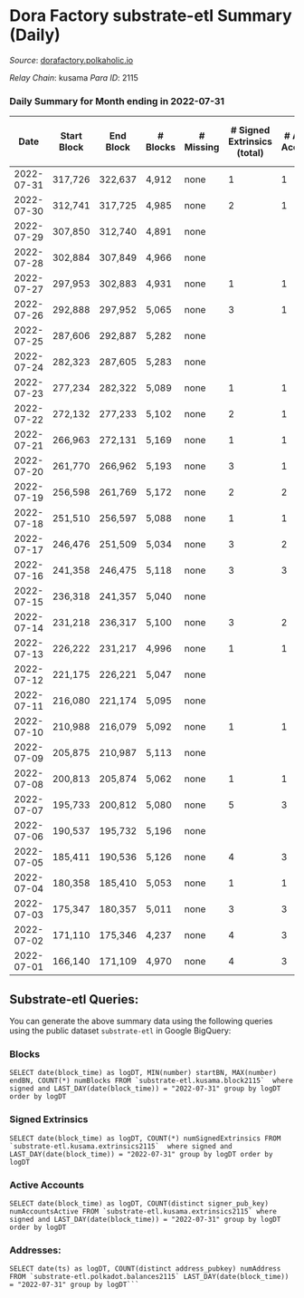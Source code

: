 # Dora Factory substrate-etl Summary (Daily)

_Source_: [dorafactory.polkaholic.io](https://dorafactory.polkaholic.io)

*Relay Chain*: kusama
*Para ID*: 2115



### Daily Summary for Month ending in 2022-07-31


| Date | Start Block | End Block | # Blocks | # Missing | # Signed Extrinsics (total) | # Active Accounts | # Addresses with Balances | # Events | # Transfers | # XCM Transfers In | # XCM Transfers Out |
| ---- | ----------- | --------- | -------- | --------- | --------------------------- | ----------------- | ------------------------- | -------- | ----------- | ------------------ | ------------------- |
| 2022-07-31 | 317,726 | 322,637 | 4,912 | none | 1 | 1 | 370 | 9,833 | 1  |   |   |
| 2022-07-30 | 312,741 | 317,725 | 4,985 | none | 2 | 1 | 370 | 9,985 | 2  |   |   |
| 2022-07-29 | 307,850 | 312,740 | 4,891 | none |  |  | 370 | 9,784 |   |   |   |
| 2022-07-28 | 302,884 | 307,849 | 4,966 | none |  |  | 370 | 9,935 |   |   |   |
| 2022-07-27 | 297,953 | 302,883 | 4,931 | none | 1 | 1 | 370 | 9,871 | 1  |   |   |
| 2022-07-26 | 292,888 | 297,952 | 5,065 | none | 3 | 1 | 370 | 10,151 | 3  |   |   |
| 2022-07-25 | 287,606 | 292,887 | 5,282 | none |  |  | 370 | 10,567 |   |   |   |
| 2022-07-24 | 282,323 | 287,605 | 5,283 | none |  |  | 370 | 10,569 |   |   |   |
| 2022-07-23 | 277,234 | 282,322 | 5,089 | none | 1 | 1 | 370 | 10,186 | 1  |   |   |
| 2022-07-22 | 272,132 | 277,233 | 5,102 | none | 2 | 1 | 370 | 10,219 | 2  |   |   |
| 2022-07-21 | 266,963 | 272,131 | 5,169 | none | 1 | 1 | 370 | 10,347 | 1  |   |   |
| 2022-07-20 | 261,770 | 266,962 | 5,193 | none | 3 | 1 | 370 | 10,407 | 3  |   |   |
| 2022-07-19 | 256,598 | 261,769 | 5,172 | none | 2 | 2 | 370 | 10,359 | 2  |   |   |
| 2022-07-18 | 251,510 | 256,597 | 5,088 | none | 1 | 1 | 370 | 10,185 | 1  |   |   |
| 2022-07-17 | 246,476 | 251,509 | 5,034 | none | 3 | 2 | 370 | 10,089 | 3  |   |   |
| 2022-07-16 | 241,358 | 246,475 | 5,118 | none | 3 | 3 | 370 | 10,256 | 3  |   |   |
| 2022-07-15 | 236,318 | 241,357 | 5,040 | none |  |  | 370 | 10,083 |   |   |   |
| 2022-07-14 | 231,218 | 236,317 | 5,100 | none | 3 | 2 | 370 | 10,221 | 3  |   |   |
| 2022-07-13 | 226,222 | 231,217 | 4,996 | none | 1 | 1 | 370 | 10,001 | 1  |   |   |
| 2022-07-12 | 221,175 | 226,221 | 5,047 | none |  |  | 370 | 10,097 |   |   |   |
| 2022-07-11 | 216,080 | 221,174 | 5,095 | none |  |  | 370 | 10,192 |   |   |   |
| 2022-07-10 | 210,988 | 216,079 | 5,092 | none | 1 | 1 | 370 | 10,193 | 1  |   |   |
| 2022-07-09 | 205,875 | 210,987 | 5,113 | none |  |  | 370 | 10,229 |   |   |   |
| 2022-07-08 | 200,813 | 205,874 | 5,062 | none | 1 | 1 | 370 | 10,133 | 1  |   |   |
| 2022-07-07 | 195,733 | 200,812 | 5,080 | none | 5 | 3 | 370 | 10,193 | 5  |   |   |
| 2022-07-06 | 190,537 | 195,732 | 5,196 | none |  |  | 370 | 10,395 |   |   |   |
| 2022-07-05 | 185,411 | 190,536 | 5,126 | none | 4 | 3 | 370 | 10,278 | 4  |   |   |
| 2022-07-04 | 180,358 | 185,410 | 5,053 | none | 1 | 1 | 370 | 10,115 | 1  |   |   |
| 2022-07-03 | 175,347 | 180,357 | 5,011 | none | 3 | 3 | 370 | 10,040 | 2  |   |   |
| 2022-07-02 | 171,110 | 175,346 | 4,237 | none | 4 | 3 | 370 | 8,500 | 4  |   |   |
| 2022-07-01 | 166,140 | 171,109 | 4,970 | none | 4 | 3 | 370 | 9,967 | 4  |   |   |

## Substrate-etl Queries:
You can generate the above summary data using the following queries using the public dataset `substrate-etl` in Google BigQuery:


### Blocks
```
SELECT date(block_time) as logDT, MIN(number) startBN, MAX(number) endBN, COUNT(*) numBlocks FROM `substrate-etl.kusama.block2115`  where signed and LAST_DAY(date(block_time)) = "2022-07-31" group by logDT order by logDT
```


### Signed Extrinsics
```
SELECT date(block_time) as logDT, COUNT(*) numSignedExtrinsics FROM `substrate-etl.kusama.extrinsics2115`  where signed and LAST_DAY(date(block_time)) = "2022-07-31" group by logDT order by logDT
```


### Active Accounts
```
SELECT date(block_time) as logDT, COUNT(distinct signer_pub_key) numAccountsActive FROM `substrate-etl.kusama.extrinsics2115` where signed and LAST_DAY(date(block_time)) = "2022-07-31" group by logDT order by logDT
```


### Addresses:
```
SELECT date(ts) as logDT, COUNT(distinct address_pubkey) numAddress FROM `substrate-etl.polkadot.balances2115` LAST_DAY(date(block_time)) = "2022-07-31" group by logDT```

